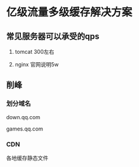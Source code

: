 # 亿级流量多级缓存解决方案

## 常见服务器可以承受的qps

1. tomcat 300左右

2. nginx 官网说明5w

## 削峰

### 划分域名

down.qq.com

games.qq.com

### CDN

各地缓存静态文件  
